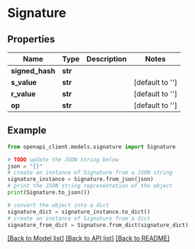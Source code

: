 # Signature


## Properties

Name | Type | Description | Notes
------------ | ------------- | ------------- | -------------
**signed_hash** | **str** |  | 
**s_value** | **str** |  | [default to '']
**r_value** | **str** |  | [default to '']
**op** | **str** |  | [default to '']

## Example

```python
from openapi_client.models.signature import Signature

# TODO update the JSON string below
json = "{}"
# create an instance of Signature from a JSON string
signature_instance = Signature.from_json(json)
# print the JSON string representation of the object
print(Signature.to_json())

# convert the object into a dict
signature_dict = signature_instance.to_dict()
# create an instance of Signature from a dict
signature_from_dict = Signature.from_dict(signature_dict)
```
[[Back to Model list]](../README.md#documentation-for-models) [[Back to API list]](../README.md#documentation-for-api-endpoints) [[Back to README]](../README.md)


